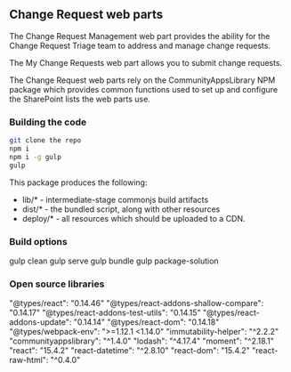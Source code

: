 ## Change Request web parts

The Change Request Management web part provides the ability for the Change Request Triage team to address and manage change requests.

The My Change Requests web part allows you to submit change requests.

The Change Request web parts rely on the CommunityAppsLibrary NPM package which provides common functions used to set up and configure the SharePoint lists the web parts use.

### Building the code

```bash
git clone the repo
npm i
npm i -g gulp
gulp
```

This package produces the following:

* lib/* - intermediate-stage commonjs build artifacts
* dist/* - the bundled script, along with other resources
* deploy/* - all resources which should be uploaded to a CDN.

### Build options

gulp clean
gulp serve
gulp bundle
gulp package-solution


### Open source libraries

"@types/react": "0.14.46"
"@types/react-addons-shallow-compare": "0.14.17"
"@types/react-addons-test-utils": "0.14.15"
"@types/react-addons-update": "0.14.14"
"@types/react-dom": "0.14.18"
"@types/webpack-env": ">=1.12.1 <1.14.0"
"immutability-helper": "^2.2.2"
"communityappslibrary": "^1.4.0"
"lodash": "^4.17.4"
"moment": "^2.18.1"
"react": "15.4.2"
"react-datetime": "^2.8.10"
"react-dom": "15.4.2"
"react-raw-html": "^0.4.0"
